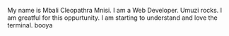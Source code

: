 
My name is Mbali Cleopathra Mnisi. I am a Web Developer.
Umuzi rocks. I am greatful for this oppurtunity.
I am starting to understand and love the terminal.
booya


